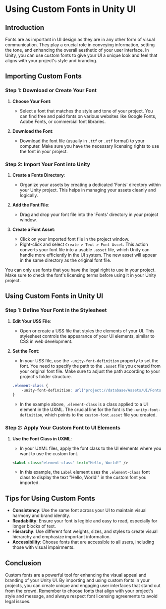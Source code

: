 # Using Custom Fonts in Unity UI

## Introduction
Fonts are as important in UI design as they are in any other form of visual communication. They play a crucial role in conveying information, setting the tone, and enhancing the overall aesthetic of your user interface. In Unity, you can use custom fonts to give your UI a unique look and feel that aligns with your project's style and branding.

## Importing Custom Fonts

### Step 1: Download or Create Your Font
1. **Choose Your Font**:
   - Select a font that matches the style and tone of your project. You can find free and paid fonts on various websites like Google Fonts, Adobe Fonts, or commercial font libraries.

2. **Download the Font**:
   - Download the font file (usually in `.ttf` or `.otf` format) to your computer. Make sure you have the necessary licensing rights to use the font in your project.

### Step 2: Import Your Font into Unity
1. **Create a Fonts Directory**:
   - Organize your assets by creating a dedicated 'Fonts' directory within your Unity project. This helps in managing your assets cleanly and logically.

2. **Add the Font File**:
   - Drag and drop your font file into the 'Fonts' directory in your project window.

3. **Create a Font Asset**:
   - Click on your imported font file in the project window.
   - Right-click and select `Create > Text > Font Asset`. This action converts your font file into a usable `.asset` file, which Unity can handle more efficiently in the UI system. The new asset will appear in the same directory as the original font file.

<Note type="warning">
You can only use fonts that you have the legal right to use in your project. Make sure to check the font's licensing terms before using it in your Unity project.
</Note>

## Using Custom Fonts in Unity UI

### Step 1: Define Your Font in the Stylesheet

1. **Edit Your USS File**:
   - Open or create a USS file that styles the elements of your UI. This stylesheet controls the appearance of your UI elements, similar to CSS in web development.

2. **Set the Font**:
   - In your USS file, use the `-unity-font-definition` property to set the font. You need to specify the path to the `.asset` file you created from your original font file. Make sure to adjust the path according to your project's folder structure.

   ```css
   .element-class {
       -unity-font-definition: url("project://database/Assets/UI/Fonts/custom-font.asset");
   }
   ```

   - In the example above, `.element-class` is a class applied to a UI element in the UXML. The crucial line for the font is the `-unity-font-definition`, which points to the `custom-font.asset` file you created.

### Step 2: Apply Your Custom Font to UI Elements

1. **Use the Font Class in UXML**:
   - In your UXML files, apply the font class to the UI elements where you want to use the custom font.

   ```xml
   <Label class="element-class" text="Hello, World!" />
   ```

   - In this example, the `Label` element uses the `.element-class` font class to display the text "Hello, World!" in the custom font you imported.

## Tips for Using Custom Fonts

- **Consistency**: Use the same font across your UI to maintain visual harmony and brand identity.
- **Readability**: Ensure your font is legible and easy to read, especially for longer blocks of text.
- **Hierarchy**: Use different font weights, sizes, and styles to create visual hierarchy and emphasize important information.
- **Accessibility**: Choose fonts that are accessible to all users, including those with visual impairments.

## Conclusion

Custom fonts are a powerful tool for enhancing the visual appeal and branding of your Unity UI. By importing and using custom fonts in your projects, you can create unique and engaging user interfaces that stand out from the crowd. Remember to choose fonts that align with your project's style and message, and always respect font licensing agreements to avoid legal issues.